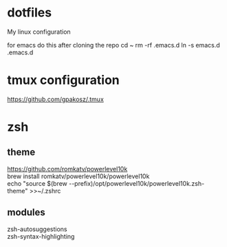 # dotfiles
My linux configuration

for emacs do this after cloning the repo
cd ~
rm -rf .emacs.d
ln -s emacs.d .emacs.d



# tmux configuration
https://github.com/gpakosz/.tmux

# zsh
## theme
https://github.com/romkatv/powerlevel10k<br>
brew install romkatv/powerlevel10k/powerlevel10k<br>
echo "source $(brew --prefix)/opt/powerlevel10k/powerlevel10k.zsh-theme" >>~/.zshrc

## modules
zsh-autosuggestions<br>
zsh-syntax-highlighting
